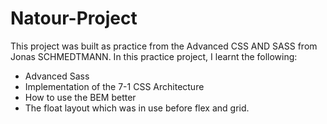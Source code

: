 # Natour-Project
This project was built as practice from the Advanced CSS AND SASS from Jonas SCHMEDTMANN.
In this practice project, I learnt the following:
* Advanced Sass
* Implementation of the 7-1 CSS Architecture
* How to use the BEM better
* The float layout which was in use before flex and grid.
